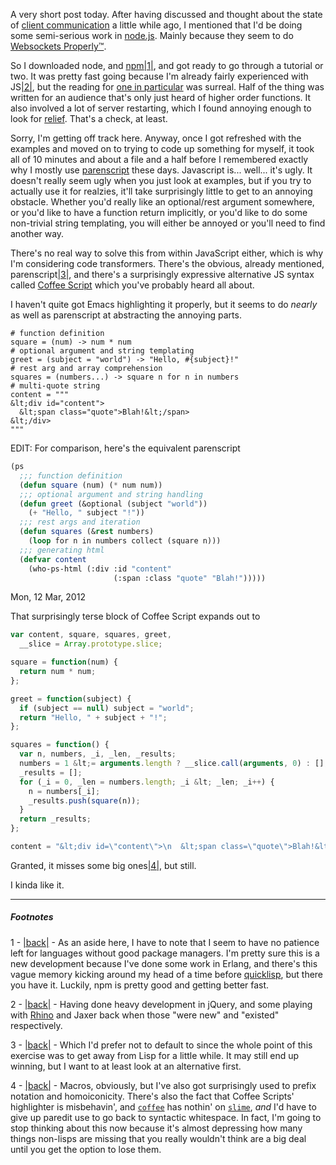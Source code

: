 A very short post today. After having discussed and thought about the state of [client communication](http://langnostic.blogspot.com/2012/02/client-communication.html) a little while ago, I mentioned that I'd be doing some semi-serious work in [node.js](http://nodejs.org/). Mainly because they seem to do [Websockets Properly™](http://socket.io/).

So I downloaded node, and [npm](http://npmjs.org/)<a name="note-Thu-Mar-08-234036EST-2012"></a>[|1|](#foot-Thu-Mar-08-234036EST-2012), and got ready to go through a tutorial or two. It was pretty fast going because I'm already fairly experienced with JS<a name="note-Thu-Mar-08-234046EST-2012"></a>[|2|](#foot-Thu-Mar-08-234046EST-2012), but the reading for [one in particular](http://www.nodebeginner.org/#analyzing-our-http-server) was surreal. Half of the thing was written for an audience that's only just heard of higher order functions. It also involved a lot of server restarting, which I found annoying enough to look for [relief](https://github.com/DracoBlue/spludo/blob/master/build/run_dev_server.js). That's a check, at least.

Sorry, I'm getting off track here. Anyway, once I got refreshed with the examples and moved on to trying to code up something for myself, it took all of 10 minutes and about a file and a half before I remembered exactly why I mostly use [parenscript](http://common-lisp.net/project/parenscript/) these days. Javascript is... well... it's ugly. It doesn't really seem ugly when you just look at examples, but if you try to actually use it for realzies, it'll take surprisingly little to get to an annoying obstacle. Whether you'd really like an optional/rest argument somewhere, or you'd like to have a function return implicitly, or you'd like to do some non-trivial string templating, you will either be annoyed or you'll need to find another way.

There's no real way to solve this from within JavaScript either, which is why I'm considering code transformers. There's the obvious, already mentioned, parenscript<a name="note-Thu-Mar-08-234215EST-2012"></a>[|3|](#foot-Thu-Mar-08-234215EST-2012), and there's a surprisingly expressive alternative JS syntax called [Coffee Script](http://coffeescript.org/) which you've probably heard all about.

I haven't quite got Emacs highlighting it properly, but it seems to do *nearly* as well as parenscript at abstracting the annoying parts.

```coffee-script
# function definition
square = (num) -> num * num                               
# optional argument and string templating
greet = (subject = "world") -> "Hello, #{subject}!"     
# rest arg and array comprehension
squares = (numbers...) -> square n for n in numbers     
# multi-quote string
content = """
&lt;div id="content">
  &lt;span class="quote">Blah!&lt;/span>
&lt;/div>
"""
```

EDIT:
  For comparison, here's the equivalent parenscript
```lisp
(ps
  ;;; function definition
  (defun square (num) (* num num))
  ;;; optional argument and string handling
  (defun greet (&optional (subject "world"))
    (+ "Hello, " subject "!"))
  ;;; rest args and iteration
  (defun squares (&rest numbers)
    (loop for n in numbers collect (square n)))
  ;;; generating html
  (defvar content 
    (who-ps-html (:div :id "content" 
                       (:span :class "quote" "Blah!")))))
```
Mon, 12 Mar, 2012

That surprisingly terse block of Coffee Script expands out to

```javascript
var content, square, squares, greet,
  __slice = Array.prototype.slice;

square = function(num) {
  return num * num;
};

greet = function(subject) {
  if (subject == null) subject = "world";
  return "Hello, " + subject + "!";
};

squares = function() {
  var n, numbers, _i, _len, _results;
  numbers = 1 &lt;= arguments.length ? __slice.call(arguments, 0) : [];
  _results = [];
  for (_i = 0, _len = numbers.length; _i &lt; _len; _i++) {
    n = numbers[_i];
    _results.push(square(n));
  }
  return _results;
};

content = "&lt;div id=\"content\">\n  &lt;span class=\"quote\">Blah!&lt;/span>\n&lt;/div>";
```

Granted, it misses some big ones<a name="note-Thu-Mar-08-234306EST-2012"></a>[|4|](#foot-Thu-Mar-08-234306EST-2012), but still.

I kinda like it.

* * *
##### Footnotes
1 - <a name="foot-Thu-Mar-08-234036EST-2012"></a>[|back|](#note-Thu-Mar-08-234036EST-2012) - As an aside here, I have to note that I seem to have no patience left for languages without good package managers. I'm pretty sure this is a new development because I've done some work in Erlang, and there's this vague memory kicking around my head of a time before [quicklisp](http://www.quicklisp.org/), but there you have it. Luckily, npm is pretty good and getting better fast.

2 - <a name="foot-Thu-Mar-08-234046EST-2012"></a>[|back|](#note-Thu-Mar-08-234046EST-2012) - Having done heavy development in jQuery, and some playing with [Rhino](http://www.mozilla.org/rhino/) and Jaxer back when those "were new" and "existed" respectively.

3 - <a name="foot-Thu-Mar-08-234215EST-2012"></a>[|back|](#note-Thu-Mar-08-234215EST-2012) - Which I'd prefer not to default to since the whole point of this exercise was to get away from Lisp for a little while. It may still end up winning, but I want to at least look at an alternative first. 

4 - <a name="foot-Thu-Mar-08-234306EST-2012"></a>[|back|](#note-Thu-Mar-08-234306EST-2012) - Macros, obviously, but I've also got surprisingly used to prefix notation and homoiconicity. There's also the fact that Coffee Scripts' highlighter is misbehavin', and [`coffee`](http://www.opinionatedprogrammer.com/2010/12/installing-coffeescript-on-debian-or-ubuntu/) has nothin' on [`slime`](http://common-lisp.net/project/slime/), *and* I'd have to give up paredit use to go back to syntactic whitespace. In fact, I'm going to stop thinking about this now because it's almost depressing how many things non-lisps are missing that you really wouldn't think are a big deal until you get the option to lose them.
